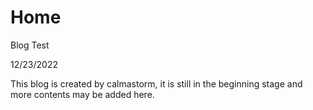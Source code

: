 # Home
Blog Test

12/23/2022

This blog is created by calmastorm, it is still in the beginning stage and more contents may be added here.
